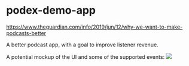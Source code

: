 # podex-demo-app
https://www.theguardian.com/info/2019/jun/12/why-we-want-to-make-podcasts-better

A better podcast app, with a goal to improve listener revenue.

A potential mockup of the UI and some of the supported events:
![](https://i.guim.co.uk/img/media/05c99affe78e9acdca4176b848e0d7fb6d75cd32/0_0_1642_682/master/1642.jpg?width=1920&quality=85&auto=format&fit=max&s=16a112a169bd81614113700e7f5a1f6e)
